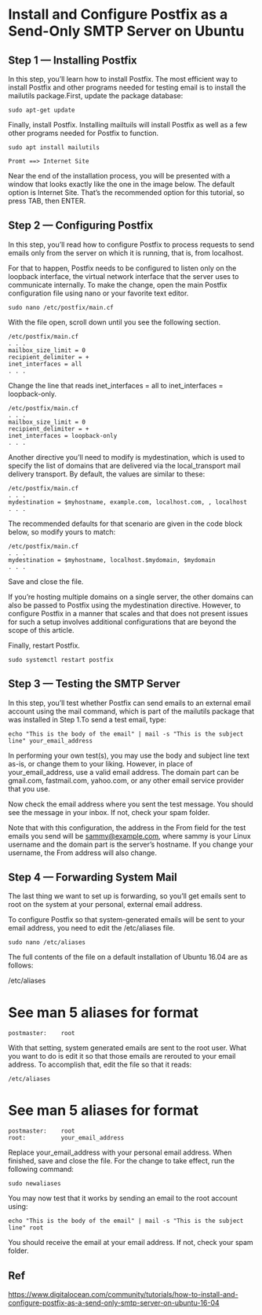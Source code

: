 
# Install and Configure Postfix as a Send-Only SMTP Server on Ubuntu 

## Step 1 — Installing Postfix
In this step, you’ll learn how to install Postfix. The most efficient way to install Postfix and other programs needed for testing email is to install the mailutils package.First, update the package database:

    sudo apt-get update
 
Finally, install Postfix. Installing mailtuils will install Postfix as well as a few other programs needed for Postfix to function.

    sudo apt install mailutils
    
    Promt ==> Internet Site
 
Near the end of the installation process, you will be presented with a window that looks exactly like the one in the image below. The default option is Internet Site. That’s the recommended option for this tutorial, so press TAB, then ENTER.

## Step 2 — Configuring Postfix
In this step, you’ll read how to configure Postfix to process requests to send emails only from the server on which it is running, that is, from localhost.

For that to happen, Postfix needs to be configured to listen only on the loopback interface, the virtual network interface that the server uses to communicate internally. To make the change, open the main Postfix configuration file using nano or your favorite text editor.

    sudo nano /etc/postfix/main.cf
 
With the file open, scroll down until you see the following section.

    /etc/postfix/main.cf
    . . .
    mailbox_size_limit = 0
    recipient_delimiter = +
    inet_interfaces = all
    . . .
 
Change the line that reads inet_interfaces = all to inet_interfaces = loopback-only.

    /etc/postfix/main.cf
    . . .
    mailbox_size_limit = 0
    recipient_delimiter = +
    inet_interfaces = loopback-only
    . . .
 
Another directive you’ll need to modify is mydestination, which is used to specify the list of domains that are delivered via the local_transport mail delivery transport. By default, the values are similar to these:

    /etc/postfix/main.cf
    . . .
    mydestination = $myhostname, example.com, localhost.com, , localhost
    . . .
The recommended defaults for that scenario are given in the code block below, so modify yours to match:

    /etc/postfix/main.cf
    . . .
    mydestination = $myhostname, localhost.$mydomain, $mydomain
    . . .

Save and close the file.

If you’re hosting multiple domains on a single server, the other domains can also be passed to Postfix using the mydestination directive. However, to configure Postfix in a manner that scales and that does not present issues for such a setup involves additional configurations that are beyond the scope of this article.

Finally, restart Postfix.

    sudo systemctl restart postfix
## Step 3 — Testing the SMTP Server
In this step, you’ll test whether Postfix can send emails to an external email account using the mail command, which is part of the mailutils package that was installed in Step 1.To send a test email, type:

    echo "This is the body of the email" | mail -s "This is the subject line" your_email_address
 
In performing your own test(s), you may use the body and subject line text as-is, or change them to your liking. However, in place of your_email_address, use a valid email address. The domain part can be gmail.com, fastmail.com, yahoo.com, or any other email service provider that you use.

Now check the email address where you sent the test message. You should see the message in your inbox. If not, check your spam folder.

Note that with this configuration, the address in the From field for the test emails you send will be sammy@example.com, where sammy is your Linux username and the domain part is the server’s hostname. If you change your username, the From address will also change.

## Step 4 — Forwarding System Mail
The last thing we want to set up is forwarding, so you’ll get emails sent to root on the system at your personal, external email address.

To configure Postfix so that system-generated emails will be sent to your email address, you need to edit the /etc/aliases file.

    sudo nano /etc/aliases
 
The full contents of the file on a default installation of Ubuntu 16.04 are as follows:

/etc/aliases
# See man 5 aliases for format
    postmaster:    root
 
With that setting, system generated emails are sent to the root user. What you want to do is edit it so that those emails are rerouted to your email address. To accomplish that, edit the file so that it reads:

    /etc/aliases
# See man 5 aliases for format
    postmaster:    root
    root:          your_email_address
Replace your_email_address with your personal email address. When finished, save and close the file. For the change to take effect, run the following command:

    sudo newaliases
 
You may now test that it works by sending an email to the root account using:

    echo "This is the body of the email" | mail -s "This is the subject line" root
 
You should receive the email at your email address. If not, check your spam folder.








## Ref


https://www.digitalocean.com/community/tutorials/how-to-install-and-configure-postfix-as-a-send-only-smtp-server-on-ubuntu-16-04
